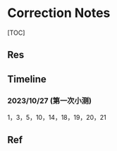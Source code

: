 # Correction Notes

[TOC]



## Res



## Timeline
### 2023/10/27 (第一次小测)
1，3，5，10，14，18，19，20，21



## Ref

